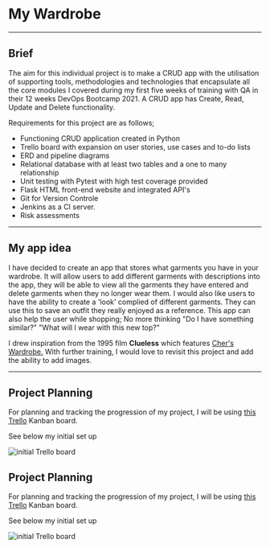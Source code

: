 # My Wardrobe

---

## Brief

The aim for this individual project is to make a CRUD app with the utilisation of supporting tools, methodologies and technologies that encapsulate all the core modules I covered during my first five weeks of training with QA in their 12 weeks DevOps Bootcamp 2021. A CRUD app has Create, Read, Update and Delete functionality.

Requirements for this project are as follows;

- Functioning CRUD application created in Python
- Trello board with expansion on user stories, use cases and to-do lists
- ERD and pipeline diagrams
- Relational  database with at least two tables and a one to many relationship
- Unit testing with Pytest with high test coverage provided
- Flask HTML front-end website and integrated API's
- Git for Version Controle
- Jenkins as a CI server.
- Risk assessments

---

## My app idea

I have decided to create an app that stores what garments you have in your wardrobe. It will allow users to add different garments with descriptions into the app, they will be able to view all the garments they have entered and delete garments when they no longer wear them. I would also like users to have the ability to create a 'look' complied of different garments. They can use this to save an outfit they really enjoyed as a reference. This app can also help the user while shopping; No more thinking "Do I have something similar?" "What will I wear with this new top?"

I drew inspiration from the 1995 film **Clueless** which features [Cher's Wardrobe.](https://www.youtube.com/watch?v=XNDubWJU0aU) With further training, I would love to revisit this project and add the ability to add images.

---

## Project Planning

For planning and tracking the progression of my project, I will be using [this Trello](https://trello.com/b/sTnvvxw5/wardrobe-app) Kanban board.

See below my initial set up

![initial Trello board](https://trello-attachments.s3.amazonaws.com/6013fc94dfb0574493f1f044/601403056db483360a0d1327/370f225ab33bdb4606181188af8cce56/Screenshot_(46).png)

## Project Planning

For planning and tracking the progression of my project, I will be using [this Trello](https://trello.com/b/sTnvvxw5/wardrobe-app) Kanban board.

See below my initial set up

![initial Trello board](https://trello-attachments.s3.amazonaws.com/6013fc94dfb0574493f1f044/601403056db483360a0d1327/370f225ab33bdb4606181188af8cce56/Screenshot_(46).png)


